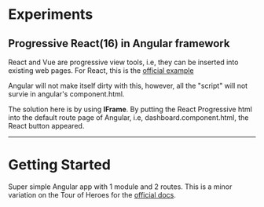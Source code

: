 
# Experiments

## Progressive React(16) in Angular framework
React and Vue are progressive view tools, i.e, they can be inserted into existing web pages.
For React, this is the [official example](https://reactjs.org/docs/add-react-to-a-website.html)

Angular will not make itself dirty with this, however, all the "script" will not survie in angular's component.html. 

The solution here is by using **IFrame**. By putting the React Progressive html into the default route page of Angular, i.e, dashboard.component.html, the React button appeared.


---

# Getting Started

Super simple Angular app with 1 module and 2 routes. This is a minor variation on the Tour of Heroes for the [official docs](https://angular.io/tutorial).




